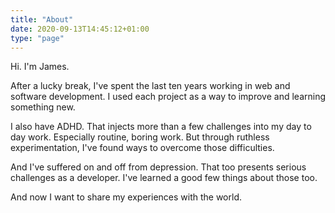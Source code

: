 ```yaml
---
title: "About"
date: 2020-09-13T14:45:12+01:00
type: "page"
---
```


Hi. I'm James.

After a lucky break, I've spent the last ten years working in web and software
development. I used each project as a way to improve and learning something
new.

I also have ADHD. That injects more than a few challenges into my day to day
work. Especially routine, boring work. But through ruthless experimentation,
I've found ways to overcome those difficulties.

And I've suffered on and off from depression. That too presents serious
challenges as a developer. I've learned a good few things about those too.

And now I want to share my experiences with the world.
